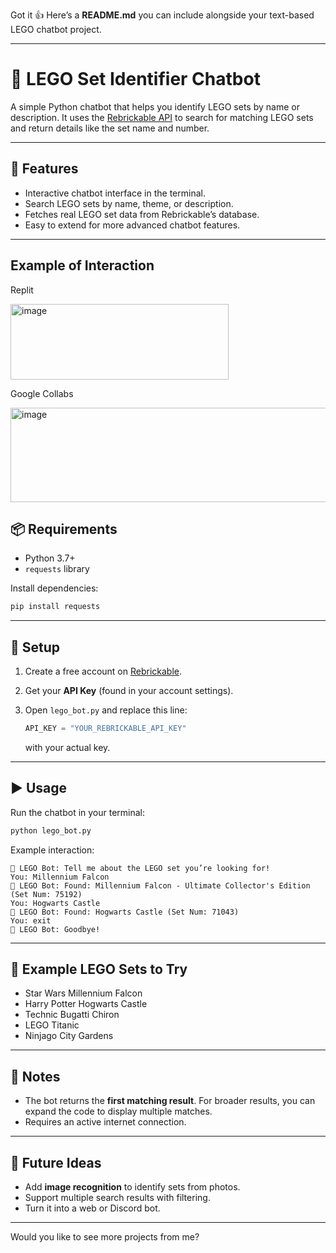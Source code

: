 Got it 👍 Here’s a **README.md** you can include alongside your text-based LEGO chatbot project.

---

# 🧩 LEGO Set Identifier Chatbot

A simple Python chatbot that helps you identify LEGO sets by name or description.
It uses the [Rebrickable API](https://rebrickable.com/api/) to search for matching LEGO sets and return details like the set name and number.

---

## 🚀 Features

* Interactive chatbot interface in the terminal.
* Search LEGO sets by name, theme, or description.
* Fetches real LEGO set data from Rebrickable’s database.
* Easy to extend for more advanced chatbot features.

---
## Example of Interaction
Replit

<img width="349" height="121" alt="image" src="https://github.com/user-attachments/assets/0f54846c-dcde-46bb-a02c-72d1776cde00" />

Google Collabs


<img width="512" height="151" alt="image" src="https://github.com/user-attachments/assets/fa708d54-233e-4e90-b8ed-5320a7d267b2" />


## 📦 Requirements

* Python 3.7+
* `requests` library

Install dependencies:

```bash
pip install requests
```

---

## 🔑 Setup

1. Create a free account on [Rebrickable](https://rebrickable.com/).
2. Get your **API Key** (found in your account settings).
3. Open `lego_bot.py` and replace this line:

   ```python
   API_KEY = "YOUR_REBRICKABLE_API_KEY"
   ```

   with your actual key.

---

## ▶️ Usage

Run the chatbot in your terminal:

```bash
python lego_bot.py
```

Example interaction:

```
🤖 LEGO Bot: Tell me about the LEGO set you’re looking for!
You: Millennium Falcon
🤖 LEGO Bot: Found: Millennium Falcon - Ultimate Collector's Edition (Set Num: 75192)
You: Hogwarts Castle
🤖 LEGO Bot: Found: Hogwarts Castle (Set Num: 71043)
You: exit
🤖 LEGO Bot: Goodbye!
```

---

## 🧪 Example LEGO Sets to Try

* Star Wars Millennium Falcon
* Harry Potter Hogwarts Castle
* Technic Bugatti Chiron
* LEGO Titanic
* Ninjago City Gardens

---

## 📌 Notes

* The bot returns the **first matching result**. For broader results, you can expand the code to display multiple matches.
* Requires an active internet connection.

---

## 🔮 Future Ideas

* Add **image recognition** to identify sets from photos.
* Support multiple search results with filtering.
* Turn it into a web or Discord bot.

---

Would you like to see more projects from me?
